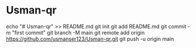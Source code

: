 # Usman-qr
echo "# Usman-qr" >> README.md
git init
git add README.md
git commit -m "first commit"
git branch -M main
git remote add origin https://github.com/usmanser123/Usman-qr.git
git push -u origin main

